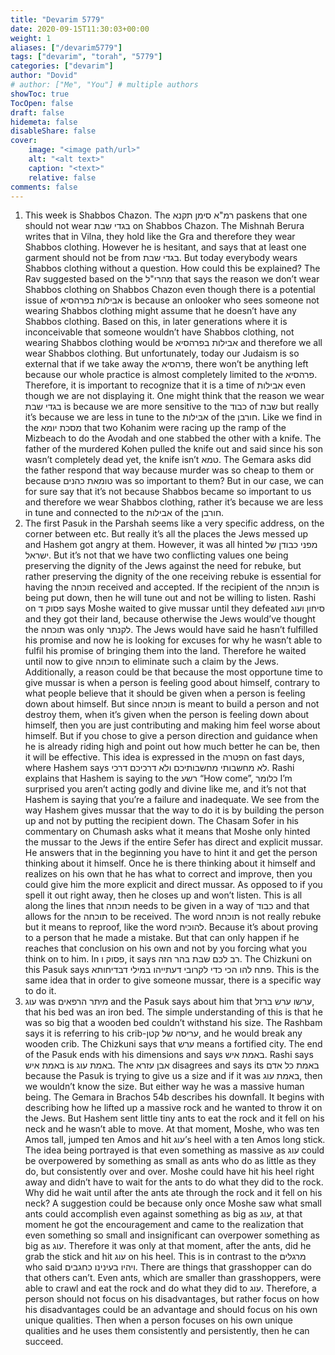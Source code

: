 ```yaml
---
title: "Devarim 5779"
date: 2020-09-15T11:30:03+00:00
weight: 1
aliases: ["/devarim5779"]
tags: ["devarim", "torah", "5779"]
categories: ["devarim"]
author: "Dovid"
# author: ["Me", "You"] # multiple authors
showToc: true
TocOpen: false
draft: false
hidemeta: false
disableShare: false
cover:
    image: "<image path/url>"
    alt: "<alt text>"
    caption: "<text>"
    relative: false
comments: false
---
```

1) This week is Shabbos Chazon. The רמ"א סימן תקנא paskens that one should not wear בגדי שבת on Shabbos Chazon. The Mishnah Berura writes that in Vilna, they hold like the Gra and therefore they wear Shabbos clothing. However he is hesitant, and says that at least one garment should not be from בגדי שבת. But today everybody wears Shabbos clothing without a question. How could this be explained? The Rav suggested based on the מהרי"ל that says the reason we don’t wear Shabbos clothing on Shabbos Chazon even though there is a potential issue of אבילות בפרהסיא is because an onlooker who sees someone not wearing Shabbos clothing might assume that he doesn’t have any Shabbos clothing. Based on this, in later generations where it is inconceivable that someone wouldn’t have Shabbos clothing, not wearing Shabbos clothing would be אבילות בפרהסיא and therefore we all wear Shabbos clothing.
But unfortunately, today our Judaism is so external that if we take away the פרהסיא, there won’t be anything left because our whole practice is almost completely limited to the פרהסיא. Therefore, it is important to recognize that it is a time of אבילות even though we are not displaying it.
One might think that the reason we wear בגדי שבת is because we are more sensitive to the כבוד of שבת but really it’s because we are less in tune to the אבילות of the חורבן. Like we find in the מסכת יומא that two Kohanim were racing up the ramp of the Mizbeach to do the Avodah and one stabbed the other with a knife. The father of the murdered Kohen pulled the knife out and said since his son wasn’t completely dead yet, the knife isn’t טמא. The Gemara asks did the father respond that way because murder was so cheap to them or because טומאת כהנים was so important to them? But in our case, we can for sure say that it’s not because Shabbos became so important to us and therefore we wear Shabbos clothing, rather it’s because we are less in tune and connected to the אבילות of the חורבן.
2) The first Pasuk in the Parshah seems like a very specific address, on the corner between etc. But really it’s all the places the Jews messed up and Hashem got angry at them. However, it was all hinted מפני כבודן של ישראל. But it’s not that we have two conflicting values one being preserving the dignity of the Jews against the need for rebuke, but rather preserving the dignity of the one receiving rebuke is essential for having the תוכחה received and accepted. If the recipient of the     תוכחה is being put down, then he will tune out and not be willing to listen.
Rashi on פסוק ד says Moshe waited to give mussar until they defeated סיחון ועוג and they got their land, because otherwise the Jews would’ve thought the תוכחה was only לקנתר. The Jews would have said he hasn’t fulfilled his promise and now he is looking for excuses for why he wasn’t able to fulfil his promise of bringing them into the land. Therefore he waited until now to give תוכחה to eliminate such a claim by the Jews.
Additionally, a reason could be that because the most opportune time to give mussar is when a person is feeling good about himself, contrary to what people believe that it should be given when a person is feeling down about himself. But since תוכחה is meant to build a person and not destroy them, when it’s given when the person is feeling down about himself, then you are just contributing and making him feel worse about himself. But if you chose to give a person direction and guidance when he is already riding high and point out how much better he can be, then it will be effective.
This idea is expressed in the הפטרה on fast days, where Hashem says לא מחשבותי מחשבותיכם ולא דרכיכם דרכי. Rashi explains that Hashem is saying to the רשע “How come”, כלומר I’m surprised you aren’t acting godly and divine like me, and it’s not that Hashem is saying that you’re a failure and inadequate. We see from the way Hashem gives mussar that the way to do it is by building the person up and not by putting the recipient down.
The Chasam Sofer in his commentary on Chumash asks what it means that Moshe only hinted the mussar to the Jews if the entire Sefer has direct and explicit mussar. He answers that in the beginning you have to hint it and get the person thinking about it himself. Once he is there thinking about it himself and realizes on his own that he has what to correct and improve, then you could give him the more explicit and direct mussar. As opposed to if you spell it out right away, then he closes up and won’t listen.
This is all along the lines that תוכחה needs to be given in a way of כבוד and that allows for the תוכחה to be received. The word תוכחה is not really rebuke but it means to reproof, like the word להוכיח. Because it’s about proving to a person that he made a mistake. But that can only happen if he reaches that conclusion on his own and not by you forcing what you think on to him.
In פסוק ו, it says רב לכם שבת בהר הזה. The Chizkuni on this Pasuk says פתח להו הכי כדי לקרובי דעתייהו במילי דבדיחותא. This is the same idea that in order to give someone mussar, there is a specific way to do it.
3) עוג was מיתר הרפאים and the Pasuk says about him that ערשו ערש ברזל, that his bed was an iron bed. The simple understanding of this is that he was so big that a wooden bed couldn’t withstand his size. The Rashbam says it is referring to his crib-עריסה של קטן, and he would break any wooden crib. The Chizkuni says that ערש means a fortified city.
The end of the Pasuk ends with his dimensions and says באמת איש. Rashi says באמת איש is באמת עוג. The אבן עזרא disagrees and says its באמת כל אדם because the Pasuk is trying to give us a size and if it was באמת עוג, then we wouldn’t know the size. But either way he was a massive human being.
The Gemara in Brachos 54b describes his downfall. It begins with describing how he lifted up a massive rock and he wanted to throw it on the Jews. But Hashem sent little tiny ants to eat the rock and it fell on his neck and he wasn’t able to move. At that moment, Moshe, who was ten Amos tall, jumped ten Amos and hit עוג’s heel with a ten Amos long stick. The idea being portrayed is that even something as massive as עוג could be overpowered by something as small as ants who do as little as they do, but consistently over and over. Moshe could have hit his heel right away and didn’t have to wait for the ants to do what they did to the rock. Why did he wait until after the ants ate through the rock and it fell on his neck? A suggestion could be because only once Moshe saw what small ants could accomplish even against something as big as עוג, at that moment he got the encouragement and came to the realization that even something so small and insignificant can overpower something as big as עוג. Therefore it was only at that moment, after the ants, did he grab the stick and hit עוג on his heel.
This is in contrast to the מרגלים who said ויהיו בעינינו כחגבים. There are things that grasshopper can do that others can’t. Even ants, which are smaller than grasshoppers, were able to crawl and eat the rock and do what they did to עוג. Therefore, a person should not focus on his disadvantages, but rather focus on how his disadvantages could be an advantage and should focus on his own unique qualities. Then when a person focuses on his own unique qualities and he uses them consistently and persistently, then he can succeed.
